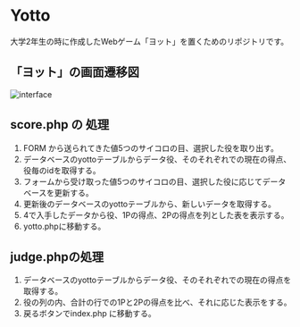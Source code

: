 # Yotto
大学2年生の時に作成したWebゲーム「ヨット」を置くためのリポジトリです。
## 「ヨット」の画面遷移図
![interface](https://github.com/KakinokiKanta/Yotto/assets/105735727/0c47d83d-8cb5-4d8b-b9c4-b95234ae9809)
## score.php の 処理
1. FORM から送られてきた値5つのサイコロの目、選択した役を取り出す。
2. データベースのyottoテーブルからデータ役、そのそれぞれでの現在の得点、役毎のidを取得する。
3. フォームから受け取った値5つのサイコロの目、選択した役に応じてデータベースを更新する。
4. 更新後のデータベースのyottoテーブルから、新しいデータを取得する。
5. 4で入手したデータから役、1Pの得点、2Pの得点を列とした表を表示する。
6. yotto.phpに移動する。
## judge.phpの処理
1. データベースのyottoテーブルからデータ役、そのそれぞれでの現在の得点を取得する。
2. 役の列の内、合計の行での1Pと2Pの得点を比べ、それに応じた表示をする。
3. 戻るボタンでindex.php に移動する。
